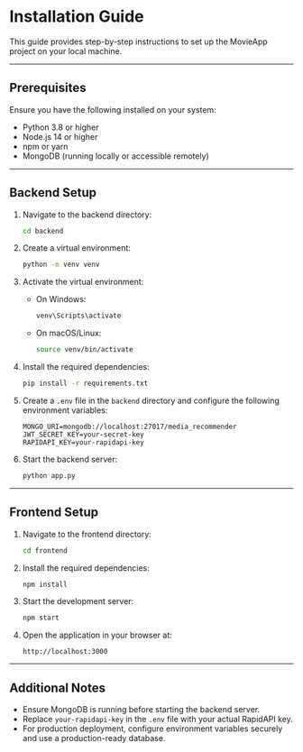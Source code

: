 # Installation Guide

This guide provides step-by-step instructions to set up the MovieApp project on your local machine.

---

## Prerequisites

Ensure you have the following installed on your system:
- Python 3.8 or higher
- Node.js 14 or higher
- npm or yarn
- MongoDB (running locally or accessible remotely)

---

## Backend Setup

1. Navigate to the backend directory:
   ```bash
   cd backend
   ```

2. Create a virtual environment:
   ```bash
   python -m venv venv
   ```

3. Activate the virtual environment:
   - On Windows:
     ```bash
     venv\Scripts\activate
     ```
   - On macOS/Linux:
     ```bash
     source venv/bin/activate
     ```

4. Install the required dependencies:
   ```bash
   pip install -r requirements.txt
   ```

5. Create a `.env` file in the `backend` directory and configure the following environment variables:
   ```
   MONGO_URI=mongodb://localhost:27017/media_recommender
   JWT_SECRET_KEY=your-secret-key
   RAPIDAPI_KEY=your-rapidapi-key
   ```

6. Start the backend server:
   ```bash
   python app.py
   ```

---

## Frontend Setup

1. Navigate to the frontend directory:
   ```bash
   cd frontend
   ```

2. Install the required dependencies:
   ```bash
   npm install
   ```

3. Start the development server:
   ```bash
   npm start
   ```

4. Open the application in your browser at:
   ```
   http://localhost:3000
   ```

---

## Additional Notes

- Ensure MongoDB is running before starting the backend server.
- Replace `your-rapidapi-key` in the `.env` file with your actual RapidAPI key.
- For production deployment, configure environment variables securely and use a production-ready database.

